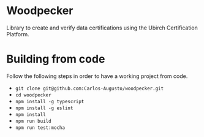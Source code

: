 # Woodpecker

Library to create and verify data certifications using the Ubirch Certification Platform.

# Building from code

Follow the following steps in order to have a working project from code.

- `git clone git@github.com:Carlos-Augusto/woodpecker.git`
- `cd woodpecker` 
- `npm install -g typescript` 
- `npm install -g eslint` 
- `npm install`
- `npm run build`
- `npm run test:mocha`





